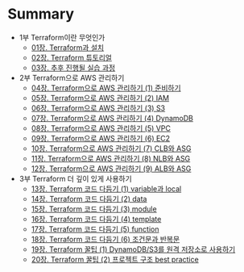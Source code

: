 # Summary

* 1부 Terraform이란 무엇인가
  * [01장. Terraform과 설치](./part1/01_what_is_terraform/01_what_is_terraform.md)
  * [02장. Terraform 튜토리얼](./part1/02_terraform_tutorial/02_terraform_tutorial.md)
  * [03장. 추후 진행될 실습 과정](./part1/03_what_we_managed_infrastructure/03_what_we_managed_infrastructure.md)
* 2부 Terraform으로 AWS 관리하기
  * [04장. Terraform으로 AWS 관리하기 (1) 준비하기]()
  * [05장. Terraform으로 AWS 관리하기 (2) IAM]()
  * [06장. Terraform으로 AWS 관리하기 (3) S3]()
  * [07장. Terraform으로 AWS 관리하기 (4) DynamoDB]()
  * [08장. Terraform으로 AWS 관리하기 (5) VPC]() 
  * [09장. Terraform으로 AWS 관리하기 (6) EC2]()
  * [10장. Terraform으로 AWS 관리하기 (7) CLB와 ASG]()
  * [11장. Terraform으로 AWS 관리하기 (8) NLB와 ASG]()
  * [12장. Terraform으로 AWS 관리하기 (9) ALB와 ASG]()
* 3부 Terraform 더 깊이 있게 사용하기
  * [13장. Terraform 코드 다듬기 (1) variable과 local]()
  * [14장. Terraform 코드 다듬기 (2) data]()
  * [15장. Terraform 코드 다듬기 (3) module]()
  * [16장. Terraform 코드 다듬기 (4) template]()
  * [17장. Terraform 코드 다듬기 (5) function]()
  * [18장. Terraform 코드 다듬기 (6) 조건문과 반복문]()
  * [19장. Terraform 꿀팁 (1) DynamoDB/S3를 원격 저장소로 사용하기]()
  * [20장. Terraform 꿀팁 (2) 프로젝트 구조 best practice]()